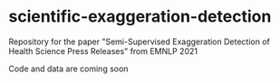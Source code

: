 # scientific-exaggeration-detection
Repository for the paper "Semi-Supervised Exaggeration Detection of Health Science Press Releases" from EMNLP 2021

Code and data are coming soon
